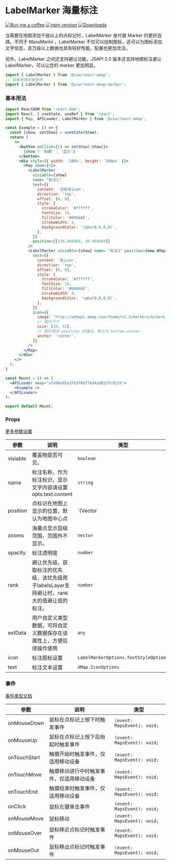 LabelMarker 海量标注 
===

[![Buy me a coffee](https://img.shields.io/badge/Buy%20me%20a%20coffee-048754?logo=buymeacoffee)](https://jaywcjlove.github.io/#/sponsor)
[![npm version](https://img.shields.io/npm/v/@uiw/react-amap-marker.svg)](https://www.npmjs.com/package/@uiw/react-amap-marker)
[![Downloads](https://img.shields.io/npm/dm/@uiw/react-amap-marker.svg?style=flat)](https://www.npmjs.com/package/@uiw/react-amap-marker)

当需要在地图添加千级以上的点标记时，LabelMarker 是代替 Marker 的更好选择。不同于 MassMarks ，LabelMarker 不仅可以绘制图标，还可以为图标添加文字信息，且万级以上数据也具有较好性能，配置也更加灵活。

另外，LabelMarker 之间还支持避让功能，JSAPI 2.0 版本还支持地图标注避让 LabelMarker，可以让您的 marker 更加明显。

```jsx
import { LabelMarker } from '@uiw/react-amap';
// 或者单独安装使用
import { LabelMarker } from '@uiw/react-amap-marker';
```

### 基本用法

```jsx mdx:preview
import ReactDOM from 'react-dom';
import React, { useState, useRef } from 'react';
import { Map, APILoader, LabelMarker } from '@uiw/react-amap';

const Example = () => {
  const [show, setShow] = useState(true);
  return (
    <>
      <button onClick={() => setShow(!show)}>
        {show ? '隐藏' : '显示'}
      </button>
      <div style={{ width: '100%', height: '300px' }}>
        <Map zoom={4}>
          <LabelMarker 
            visiable={show}
            name= "标注1"
            text={{
              content: '没有有icon',
              direction: 'top',
              offset: [0, 0],
              style: {
                strokeColor: '#ffffff',
                fontSize: 14,
                fillColor: '#60666E',
                strokeWidth: 4,
                backgroundColor: 'rgba(0,0,0,0)',
              },
            }}
            position={[116.466994, 39.984904]}
          />
          <LabelMarker visiable={show} name= "标注3" position={new AMap.LngLat(119.306239,26.075302)} 
            text={{
              content: '有icon',
              direction: 'top',
              offset: [0, 0],
              style: {
                strokeColor: '#ffffff',
                fontSize: 14,
                fillColor: '#60666E',
                strokeWidth: 4,
                backgroundColor: 'rgba(0,0,0,0)',
              },
            }}
            icon={{
              image: 'http://webapi.amap.com/theme/v1.3/markers/b/mark_bs.png',
              // 图片尺寸
              size: [19, 32],
              // 图片相对 position 的锚点，默认为 bottom-center
              anchor: 'center',
            }} 
          />
        </Map>
      </div>
    </>
  );
}

const Mount = () => (
  <APILoader akey="a7a90e05a37d3f6bf76d4a9032fc9129">
    <Example />
  </APILoader>
);

export default Mount;
```

### Props

[更多参数设置](https://github.com/uiwjs/react-amap/blob/268303d/src/types/overlay.d.ts#L1308-L1337)

| 参数     | 说明                                                                                       | 类型                                  | 默认值    |
| -------- | ------------------------------------------------------------------------------------------ | ------------------------------------- | --------- |
| visiable | 覆盖物是否可见。                                                                           | `boolean`                             | -         |
| name     | 标注名称，作为标注标识，显示文字内容请设置 opts.text.content                               | `string`                              | -         |
| position | 点标记在地图上显示的位置，默认为地图中心点                                                 | `(Vector                              | LngLat)`  | - |
| zooms    | 海量点显示层级范围，范围外不显示。                                                         | `Vector`                              | `[2, 20]` |
| opacity  | 标注透明度                                                                                 | `number`                              | 1         |
| rank     | 避让优先级，获取标注的优先级，该优先级用于labelsLayer支持避让时，rank 大的值避让低的标注。 | `number`                              | 1         |
| extData  | 用户自定义类型数据，可将自定义数据保存在该属性上，方便后续操作使用                         | `any`                                 | -         |
| icon     | 标注图标设置                                                                               | `LabelMarkerOptions.TextStyleOptions` | -         |
| text     | 标注文本设置                                                                               | `AMap.IconOptions`                    | -         |

### 事件

[事件类型文档](https://github.com/uiwjs/react-amap/blob/268303d/src/types/overlay.d.ts#L1339-L377)

| 参数         | 说明                                     | 类型                        |
| ------------ | ---------------------------------------- | --------------------------- |
| onMouseDown  | 鼠标在点标记上按下时触发事件             | `(event: MapsEvent): void;` |
| onMouseUp    | 鼠标在点标记上按下后抬起时触发事件       | `(event: MapsEvent): void;` |
| onTouchStart | 触摸开始时触发事件，仅适用移动设备       | `(event: MapsEvent): void;` |
| onTouchMove  | 触摸移动进行中时触发事件，仅适用移动设备 | `(event: MapsEvent): void;` |
| onTouchEnd   | 触摸结束时触发事件，仅适用移动设备       | `(event: MapsEvent): void;` |
| onClick      | 鼠标左键单击事件                         | `(event: MapsEvent): void;` |
| onMouseMove  | 鼠标移动                                 | `(event: MapsEvent): void;` |
| onMouseOver  | 鼠标移近点标记时触发事件                 | `(event: MapsEvent): void;` |
| onMouseOut   | 鼠标移出点标记时触发事件                 | `(event: MapsEvent): void;` |